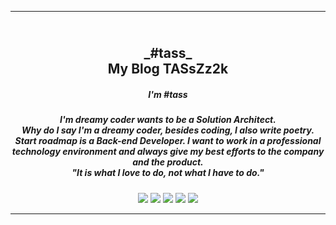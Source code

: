 ---
<h2 align="center">
  <br>
  <a>_#tass_</a>
  <br>
My Blog TASsZz2k
<br>
</h2>

<h5 align="center">I'm #tass</h5>
<h5 align="center">I'm dreamy coder wants to be a Solution Architect.<br>
Why do I say I'm a dreamy coder, besides coding, I also write poetry.<br>
Start roadmap is a Back-end Developer. I want to work in a professional technology environment and always give my best efforts to the company and the product.<br>
"It is what I love to do, not what I have to do."
</h5>

<p align="center">
    <a alt="Java">
        <img src="https://img.shields.io/badge/Java-v1.8-orange.svg" />
    </a>
    <a alt="Spring Boot">
        <img src="https://img.shields.io/badge/Spring%20Boot-v2.4-brightgreen.svg" />
    </a>
    <a alt="Docker">
        <img src="https://img.shields.io/badge/Docker-v20.0-yellowgreen.svg" />
    </a>
    <a alt="Junit">
        <img src="https://img.shields.io/badge/Junit-v5.4-red.svg" />
    </a>    
    <a alt="Junit">
        <img src="https://img.shields.io/badge/Mockito-v1.10-red.svg" />
    </a>
</p>
<hr>
